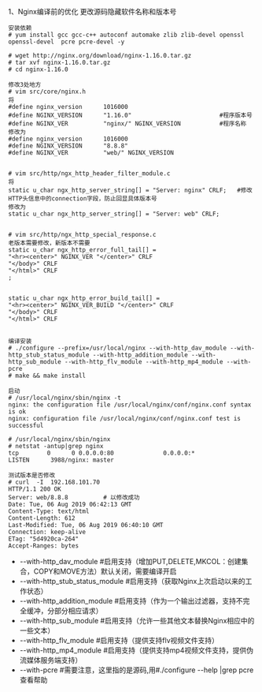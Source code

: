 1、Nginx编译前的优化
更改源码隐藏软件名称和版本号
```
安装依赖
# yum install gcc gcc-c++ autoconf automake zlib zlib-devel openssl openssl-devel  pcre pcre-devel -y

# wget http://nginx.org/download/nginx-1.16.0.tar.gz
# tar xvf nginx-1.16.0.tar.gz
# cd nginx-1.16.0

修改3处地方
# vim src/core/nginx.h
将
#define nginx_version      1016000
#define NGINX_VERSION      "1.16.0"                         #程序版本号
#define NGINX_VER          "nginx/" NGINX_VERSION           #程序名称
修改为
#define nginx_version      1016000
#define NGINX_VERSION      "8.8.8"
#define NGINX_VER          "web/" NGINX_VERSION


# vim src/http/ngx_http_header_filter_module.c
将
static u_char ngx_http_server_string[] = "Server: nginx" CRLF;   #修改HTTP头信息中的connection字段，防止回显具体版本号
修改为
static u_char ngx_http_server_string[] = "Server: web" CRLF;


# vim src/http/ngx_http_special_response.c
老版本需要修改，新版本不需要
static u_char ngx_http_error_full_tail[] =
"<hr><center>" NGINX_VER "</center>" CRLF
"</body>" CRLF
"</html>" CRLF
;


static u_char ngx_http_error_build_tail[] =
"<hr><center>" NGINX_VER_BUILD "</center>" CRLF
"</body>" CRLF
"</html>" CRLF


编译安装
# ./configure --prefix=/usr/local/nginx --with-http_dav_module --with-http_stub_status_module --with-http_addition_module --with-http_sub_module --with-http_flv_module --with-http_mp4_module --with-pcre
# make && make install

启动
# /usr/local/nginx/sbin/nginx -t
nginx: the configuration file /usr/local/nginx/conf/nginx.conf syntax is ok
nginx: configuration file /usr/local/nginx/conf/nginx.conf test is successful

# /usr/local/nginx/sbin/nginx
# netstat -antup|grep nginx
tcp        0      0 0.0.0.0:80              0.0.0.0:*               LISTEN      3988/nginx: master 

测试版本是否修改
# curl  -I  192.168.101.70
HTTP/1.1 200 OK
Server: web/8.8.8          # 以修改成功
Date: Tue, 06 Aug 2019 06:42:13 GMT
Content-Type: text/html
Content-Length: 612
Last-Modified: Tue, 06 Aug 2019 06:40:10 GMT
Connection: keep-alive
ETag: "5d4920ca-264"
Accept-Ranges: bytes
```  
- --with-http_dav_module          #启用支持（增加PUT,DELETE,MKCOL：创建集合，COPY和MOVE方法）默认关闭，需要编译开启
- --with-http_stub_status_module  #启用支持（获取Nginx上次启动以来的工作状态）
- --with-http_addition_module         #启用支持（作为一个输出过滤器，支持不完全缓冲，分部分相应请求）
- --with-http_sub_module              #启用支持（允许一些其他文本替换Nginx相应中的一些文本）
- --with-http_flv_module              #启用支持（提供支持flv视频文件支持）
- --with-http_mp4_module              #启用支持（提供支持mp4视频文件支持，提供伪流媒体服务端支持）
- --with-pcre   #需要注意，这里指的是源码,用#./configure --help |grep pcre查看帮助

